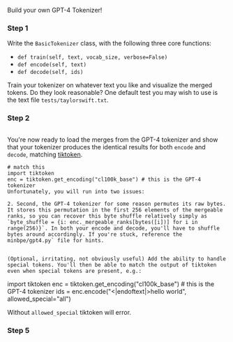 
Build your own GPT-4 Tokenizer!
### Step 1
Write the `BasicTokenizer` class, with the following three core functions:
- `def train(self, text, vocab_size, verbose=False)`
- `def encode(self, text)`
- `def decode(self, ids)`

Train your tokenizer on whatever text you like and visualize the merged tokens. Do they look reasonable? One default test you may wish to use is the text file `tests/taylorswift.txt`.

### Step 2

```
```


You're now ready to load the merges from the GPT-4 tokenizer and show that your tokenizer produces the identical results for both `encode` and `decode`, matching [tiktoken](https://github.com/openai/tiktoken).
```
# match this
import tiktoken
enc = tiktoken.get_encoding("cl100k_base") # this is the GPT-4 tokenizer
Unfortunately, you will run into two issues:

2. Second, the GPT-4 tokenizer for some reason permutes its raw bytes. It stores this permutation in the first 256 elements of the mergeable ranks, so you can recover this byte shuffle relatively simply as `byte_shuffle = {i: enc._mergeable_ranks[bytes([i])] for i in range(256)}`. In both your encode and decode, you'll have to shuffle bytes around accordingly. If you're stuck, reference the minbpe/gpt4.py` file for hints.


(Optional, irritating, not obviously useful) Add the ability to handle special tokens. You'll then be able to match the output of tiktoken even when special tokens are present, e.g.:
```
import tiktoken
enc = tiktoken.get_encoding("cl100k_base") # this is the GPT-4 tokenizer
ids = enc.encode("<|endoftext|>hello world", allowed_special="all")

Without `allowed_special` tiktoken will error.
### Step 5